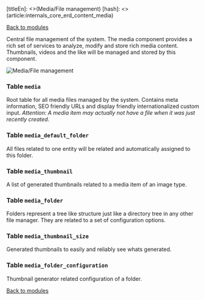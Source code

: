 [titleEn]: <>(Media/File management)
[hash]: <>(article:internals_core_erd_content_media)

[Back to modules](./../10-modules.md)

Central file management of the system.
The media component provides a rich set of services to analyze, modify and store rich media content.
Thumbnails, videos and the like will be managed and stored by this component.

![Media/File management](./dist/erd-shopware-core-content-media.png)


### Table `media`

Root table for all media files managed by the system.
Contains meta information, SEO friendly URLs and display friendly internationalized custom input.
*Attention: A media item may actually not have a file when it was just recently created*.


### Table `media_default_folder`

All files related to one entity will be related and automatically assigned to this folder.


### Table `media_thumbnail`

A list of generated thumbnails related to a media item of an image type.


### Table `media_folder`

Folders represent a tree like structure just like a directory tree in any other file manager.
They are related to a set of configuration options.


### Table `media_thumbnail_size`

Generated thumbnails to easily and reliably see whats generated.


### Table `media_folder_configuration`

Thumbnail generator related configuration of a folder.


[Back to modules](./../10-modules.md)
